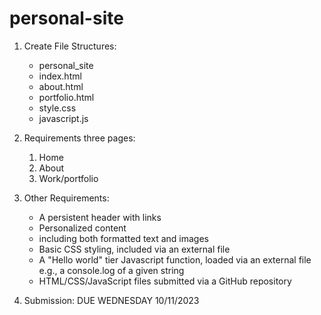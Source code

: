 # personal-site

1. Create File Structures: 
    - personal_site
    - index.html
    - about.html
    - portfolio.html
    - style.css
    - javascript.js 

2. Requirements three pages: 
    1. Home
    2. About
    3. Work/portfolio

3. Other Requirements: 
    - A persistent header with links
    - Personalized content
    - including both formatted text and images
    - Basic CSS styling, included via an external file
    - A "Hello world" tier Javascript function, loaded via an external file e.g., a console.log of a given string
    - HTML/CSS/JavaScript files submitted via a GitHub repository

4. Submission: 
    DUE WEDNESDAY 10/11/2023